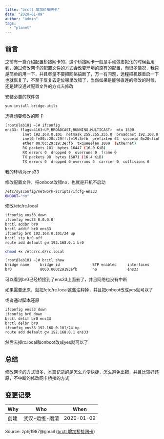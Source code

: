 ```yaml
---
title: "brctl 增加桥接网卡"
date: "2020-01-09"
author: "admin"
tags: 
  - "planet"
---
```


## 前言

之前有一篇介绍配置桥接网卡的，这个桥接网卡一般是手动做虚拟化的时候会用到，通过修改网卡的配置文件的方式会改变环境的原有的配置，而很多情况，我只是简单的用一下，并且尽量不要把网络搞断了，万一有问题，远程把机器重启一下也就恢复了，不至于反复去定位哪里改错了，当然如果是能够直连的修改的时候，还是建议通过配置文件的方式去修改

安装必要的软件包

```bash
yum install bridge-utils
```

选择想要修改的网卡

```bash
[root@lab101 ~]# ifconfig 
ens33: flags=4163<UP,BROADCAST,RUNNING,MULTICAST>  mtu 1500
        inet 192.168.0.101  netmask 255.255.255.0  broadcast 192.168.0.255
        inet6 fe80::20c:29ff:fe19:3efb  prefixlen 64  scopeid 0x20<link>
        ether 00:0c:29:19:3e:fb  txqueuelen 1000  (Ethernet)
        RX packets 181  bytes 16447 (16.0 KiB)
        RX errors 0  dropped 0  overruns 0  frame 0
        TX packets 98  bytes 16871 (16.4 KiB)
        TX errors 0  dropped 0 overruns 0  carrier 0  collisions 0
```

我的环境为ens33

修改配置文件，把onboot改错no，也就是开机不启动

```bash
/etc/sysconfig/network-scripts/ifcfg-ens33 
ONBOOT="no"
```

修改/etc/rc.local

```bash
ifconfig ens33 down
ifconfig ens33 0.0.0.0
brctl addbr br0
brctl addif br0 ens33
ifconfig br0 192.168.0.101/24 up
brctl stp br0 off
route add default gw 192.168.0.1 br0
```

```bash
chmod +x /etc/rc.d/rc.local
```

```bash
[root@lab101 ~]# brctl show
bridge name     bridge id               STP enabled     interfaces
br0             8000.000c29193efb       no              ens33
```

可以看到br0已经桥接到了ens33上面去了，并且网络也没有中断

如果需要还原，就把/etc/rc.local这些注释掉，并且把onboot改成yes就可以了

或者通过脚本还原

```bash
ifconfig ens33 down
ifconfig br0 down
brctl delif br0 ens33
brctl delbr br0
ifconfig ens33 192.168.0.101/24 up
route add default gw 192.168.0.1 ens33
```

然后去掉rc.local和onboot改成yes就可以了

## 总结

修改网卡的方式很多，本篇记录的是怎么方便快捷，怎么避免出错，并且比较好还原，不中断的修改网卡桥接的方式

## 变更记录

| Why | Who | When |
| --- | --- | --- |
| 创建 | 武汉-运维-磨渣 | 2020-01-09 |

Source: zphj1987@gmail ([brctl 增加桥接网卡](http://zphj1987.com/2020/01/09/brctl-add-bridge/))
